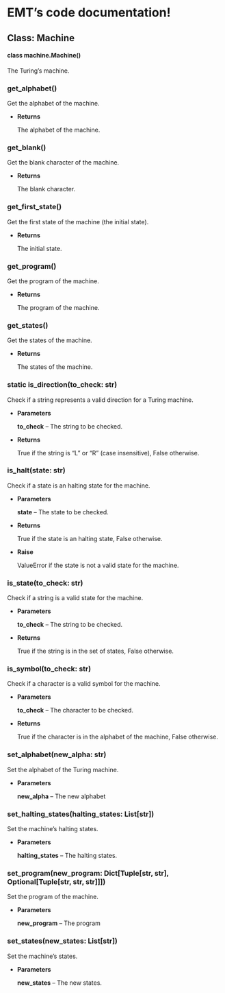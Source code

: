 # EMT’s code documentation!

## Class: Machine


#### class machine.Machine()
The Turing’s machine.


### get_alphabet()
Get the alphabet of the machine.


* **Returns**

    The alphabet of the machine.



### get_blank()
Get the blank character of the machine.


* **Returns**

    The blank character.



### get_first_state()
Get the first state of the machine (the initial state).


* **Returns**

    The initial state.



### get_program()
Get the program of the machine.


* **Returns**

    The program of the machine.



### get_states()
Get the states of the machine.


* **Returns**

    The states of the machine.



### static is_direction(to_check: str)
Check if a string represents a valid direction for a Turing machine.


* **Parameters**

    **to_check** – The string to be checked.



* **Returns**

    True if the string is “L” or “R” (case insensitive), False otherwise.



### is_halt(state: str)
Check if a state is an halting state for the machine.


* **Parameters**

    **state** – The state to be checked.



* **Returns**

    True if the state is an halting state, False otherwise.



* **Raise**

    ValueError if the state is not a valid state for the machine.



### is_state(to_check: str)
Check if a string is a valid state for the machine.


* **Parameters**

    **to_check** – The string to be checked.



* **Returns**

    True if the string is in the set of states, False otherwise.



### is_symbol(to_check: str)
Check if a character is a valid symbol for the machine.


* **Parameters**

    **to_check** – The character to be checked.



* **Returns**

    True if the character is in the alphabet of the machine, False otherwise.



### set_alphabet(new_alpha: str)
Set the alphabet of the Turing machine.


* **Parameters**

    **new_alpha** – The new alphabet



### set_halting_states(halting_states: List[str])
Set the machine’s halting states.


* **Parameters**

    **halting_states** – The halting states.



### set_program(new_program: Dict[Tuple[str, str], Optional[Tuple[str, str, str]]])
Set the program of the machine.


* **Parameters**

    **new_program** – The program



### set_states(new_states: List[str])
Set the machine’s states.


* **Parameters**

    **new_states** – The new states.
